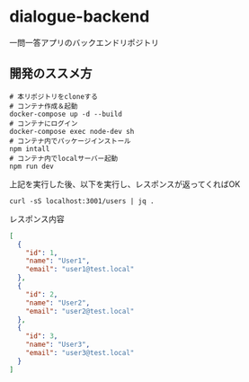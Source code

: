 # dialogue-backend
一問一答アプリのバックエンドリポジトリ

## 開発のススメ方

```shell
# 本リポジトリをcloneする
# コンテナ作成＆起動
docker-compose up -d --build
# コンテナにログイン
docker-compose exec node-dev sh
# コンテナ内でパッケージインストール
npm intall
# コンテナ内でlocalサーバー起動
npm run dev
```

上記を実行した後、以下を実行し、レスポンスが返ってくればOK

```shell
curl -sS localhost:3001/users | jq .
```
レスポンス内容
```json
[
  {
    "id": 1,
    "name": "User1",
    "email": "user1@test.local"
  },
  {
    "id": 2,
    "name": "User2",
    "email": "user2@test.local"
  },
  {
    "id": 3,
    "name": "User3",
    "email": "user3@test.local"
  }
]
```